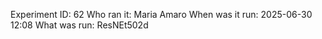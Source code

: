 Experiment ID: 62
Who ran it: Maria Amaro
When was it run: 2025-06-30 12:08
What was run: ResNEt502d
